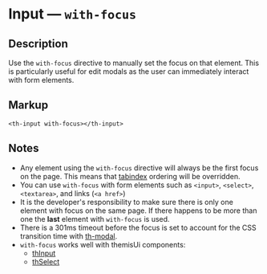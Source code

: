 # Input — `with-focus`

## Description

Use the `with-focus` directive to manually set the focus on that element.
This is particularly useful for edit modals as the user can immediately interact
with form elements.

## Markup

`<th-input with-focus></th-input>`

## Notes
- Any element using the `with-focus` directive will always be the first focus
on the page. This means that [tabindex](https://developer.mozilla.org/en-US/docs/Web/API/HTMLElement/tabIndex)
ordering will be overridden.
- You can use `with-focus` with form elements such as `<input>`, `<select>`,
`<textarea>`, and links (`<a href>`)
- It is the developer's responsibility to make sure there is only one element with
focus on the same page. If there happens to be more than one the **last** element
with `with-focus` is used.
- There is a 301ms timeout before the focus is set to account for the CSS transition
time with [th-modal](.\thModal).
- `with-focus` works well with themisUi components:
  - [thInput](.\thInput)
  - [thSelect](.\thSelect)
